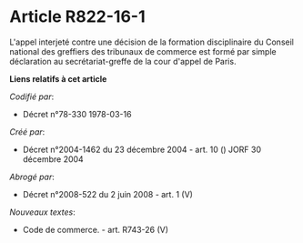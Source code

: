 # Article R822-16-1

L'appel interjeté contre une décision de la formation disciplinaire du Conseil national des greffiers des tribunaux de
commerce est formé par simple déclaration au secrétariat-greffe de la cour d'appel de Paris.

**Liens relatifs à cet article**

_Codifié par_:

  - Décret n°78-330 1978-03-16

_Créé par_:

  - Décret n°2004-1462 du 23 décembre 2004 - art. 10 () JORF 30 décembre 2004

_Abrogé par_:

  - Décret n°2008-522 du 2 juin 2008 - art. 1 (V)

_Nouveaux textes_:

  - Code de commerce. - art. R743-26 (V)
